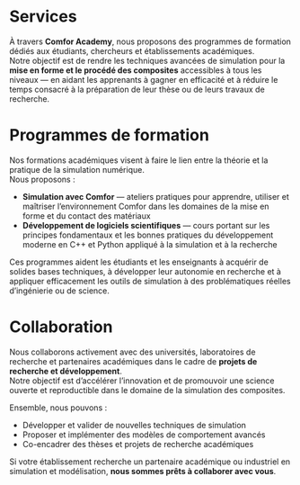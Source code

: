 # Services

À travers **Comfor Academy**, nous proposons des programmes de formation dédiés
aux étudiants, chercheurs et établissements académiques.  
Notre objectif est de rendre les techniques avancées de simulation pour la
**mise en forme et le procédé des composites** accessibles à tous les niveaux —
en aidant les apprenants à gagner en efficacité et à réduire le temps consacré à
la préparation de leur thèse ou de leurs travaux de recherche.

# Programmes de formation

Nos formations académiques visent à faire le lien entre la théorie et la
pratique de la simulation numérique.  
Nous proposons :

- **Simulation avec Comfor** — ateliers pratiques pour apprendre, utiliser et
  maîtriser l’environnement Comfor dans les domaines de la mise en forme et du
  contact des matériaux  
- **Développement de logiciels scientifiques** — cours portant sur les principes
  fondamentaux et les bonnes pratiques du développement moderne en C++ et Python
  appliqué à la simulation et à la recherche  

Ces programmes aident les étudiants et les enseignants à acquérir de solides
bases techniques, à développer leur autonomie en recherche et à appliquer
efficacement les outils de simulation à des problématiques réelles d’ingénierie
ou de science.

# Collaboration

Nous collaborons activement avec des universités, laboratoires de recherche et
partenaires académiques dans le cadre de **projets de recherche et
développement**.  
Notre objectif est d’accélérer l’innovation et de promouvoir
une science ouverte et reproductible dans le domaine de la simulation des
composites.

Ensemble, nous pouvons :

- Développer et valider de nouvelles techniques de simulation  
- Proposer et implémenter des modèles de comportement avancés  
- Co-encadrer des thèses et projets de recherche académiques  

Si votre établissement recherche un partenaire académique ou industriel en
simulation et modélisation, **nous sommes prêts à collaborer avec vous**.
